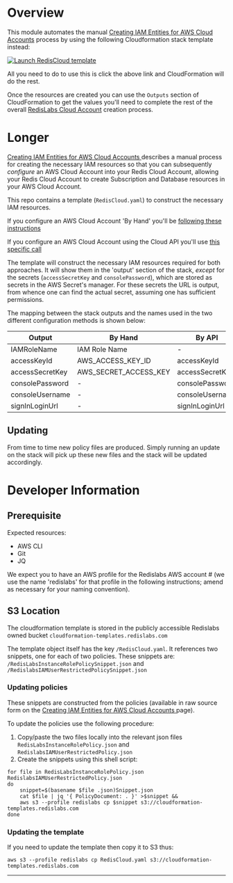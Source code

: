  # Overview
This module automates the manual [Creating IAM Entities for AWS Cloud Accounts](https://docs.redislabs.com/latest/rc/how-to/creating-aws-user-redis-enterprise-vpc/) process by using the following Cloudformation stack template instead:
  
  <a href="https://console.aws.amazon.com/cloudformation/home?#/stacks/new?stackName=RedisCloud&templateURL=https://s3.amazonaws.com/cloudformation-templates.redislabs.com/RedisCloud.yaml">
<img alt="Launch RedisCloud template" src="https://s3.amazonaws.com/cloudformation-examples/cloudformation-launch-stack.png"/>
</a>

All you need to do to use this is click the above link and CloudFormation will do the rest.

Once the resources are created you can use the `Outputs` section of CloudFormation to get the values you'll need to complete the rest of the overall [RedisLabs Cloud Account](https://docs.redislabs.com/latest/rc/how-to/view-edit-cloud-account) creation process. 

# Longer

[Creating IAM Entities for AWS Cloud Accounts 
] describes a manual process for creating the necessary IAM resources so that you can subsequently _configure_ an AWS Cloud Account into your Redis Cloud Account, allowing your Redis Cloud Account to create Subscription and Database resources in your AWS Cloud Account. 

This repo contains a template (`RedisCloud.yaml`) to construct the necessary IAM resources.

If you configure an AWS Cloud Account 'By Hand' you'll be [following these instructions](https://docs.redislabs.com/latest/rc/how-to/view-edit-cloud-account/)

If you configure an AWS Cloud Account using the Cloud API you'll use [this specific call](https://api.redislabs.com/v1/swagger-ui.html#/Cloud%20Accounts/createCloudAccountUsingPOST)
  
The template will construct the necessary IAM resources required for both approaches. It will show them in the 'output' section of the stack, _except_ for the secrets (`accessSecretKey` and `consolePassword`), which are stored as secrets in the AWS Secret's manager. For these secrets the URL is output, from whence one can find the actual secret, assuming one has sufficient permissions.

The mapping between the stack outputs and the names used in the two different configuration methods is shown below:
  
| Output | By Hand | By API|
|---------|---|---|
| IAMRoleName | IAM Role Name | - |
| accessKeyId | AWS_ACCESS_KEY_ID | accessKeyId |
| accessSecretKey | AWS_SECRET_ACCESS_KEY | accessSecretKey |
| consolePassword | - | consolePassword |
| consoleUsername| - | consoleUsername |
| signInLoginUrl | - | signInLoginUrl |

 ## Updating
 From time to time new policy files are produced. Simply running an update on the stack will pick up these new files and the stack will be updated accordingly.
 

# Developer Information

## Prerequisite
 Expected resources:
 - AWS CLI
 - Git
 - JQ
 
 We expect you to have an AWS profile for the Redislabs AWS account # (we use the name 'redislabs' for that profile in the following instructions; amend as necessary for your naming convention).

## S3 Location
 The cloudformation template is stored in the publicly accessible Redislabs owned bucket `cloudformation-templates.redislabs.com`
 
 The template object itself has the key `/RedisCloud.yaml`. It references two snippets, one for each of two policies. These snippets are: `/RedisLabsInstanceRolePolicySnippet.json` and `/RedislabsIAMUserRestrictedPolicySnippet.json`


### Updating policies
 
These snippets are constructed from the policies (available in raw source form on the [Creating IAM Entities for AWS Cloud Accounts 
] page).
 
To update the policies use the following procedure:
 
1. Copy/paste the two files locally into the relevant json files `RedisLabsInstanceRolePolicy.json` and `RedislabsIAMUserRestrictedPolicy.json`
2. Create the snippets using this shell script:

```
for file in RedisLabsInstanceRolePolicy.json RedislabsIAMUserRestrictedPolicy.json
do
	snippet=$(basename $file .json)Snippet.json
	cat $file | jq '{ PolicyDocument: . }' >$snippet &&
	aws s3 --profile redislabs cp $snippet s3://cloudformation-templates.redislabs.com
done
```

### Updating the template

If you need to update the template then copy it to S3 thus:

```
aws s3 --profile redislabs cp RedisCloud.yaml s3://cloudformation-templates.redislabs.com
```

----------
[Creating IAM Entities for AWS Cloud Accounts 
]: https://docs.redislabs.com/latest/rc/how-to/creating-aws-user-redis-enterprise-vpc/
